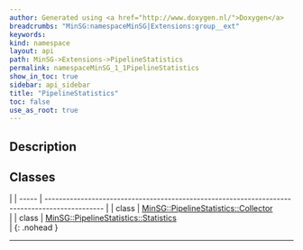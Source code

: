 ```yaml
---
author: Generated using <a href="http://www.doxygen.nl/">Doxygen</a>
breadcrumbs: "MinSG:namespaceMinSG|Extensions:group__ext"
keywords: 
kind: namespace
layout: api
path: MinSG->Extensions->PipelineStatistics
permalink: namespaceMinSG_1_1PipelineStatistics
show_in_toc: true
sidebar: api_sidebar
title: "PipelineStatistics"
toc: false
use_as_root: true
---
```


## Description





## Classes

|
| ----- | ---------------------------------------------------------------------------------------------- | 
| class | [MinSG::PipelineStatistics::Collector](classMinSG_1_1PipelineStatistics_1_1Collector) <br/>    | 
| class | [MinSG::PipelineStatistics::Statistics](classMinSG_1_1PipelineStatistics_1_1Statistics) <br/>  | 
{: .nohead }

-------------------------------------------------------------------

